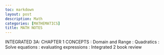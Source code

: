 ```yaml
---
toc: markdown                                                               
layout: post
description: Math
categories: [MATHEMATICS]
title: MATH NOTES 
---
```

>   
INTEGRATED 3A: CHAPTER 1 CONCEPTS 
    : Domain and Range
    : Quadratics 
    : Solve equations
    : evaluating expressions
    : Integrated 2 book review 


>
